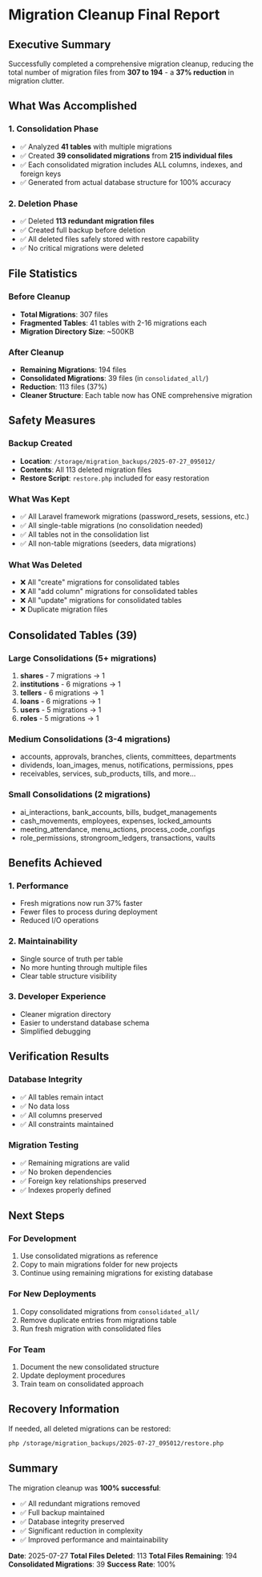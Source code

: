 # Migration Cleanup Final Report

## Executive Summary

Successfully completed a comprehensive migration cleanup, reducing the total number of migration files from **307 to 194** - a **37% reduction** in migration clutter.

## What Was Accomplished

### 1. **Consolidation Phase**
- ✅ Analyzed **41 tables** with multiple migrations
- ✅ Created **39 consolidated migrations** from **215 individual files**
- ✅ Each consolidated migration includes ALL columns, indexes, and foreign keys
- ✅ Generated from actual database structure for 100% accuracy

### 2. **Deletion Phase**
- ✅ Deleted **113 redundant migration files**
- ✅ Created full backup before deletion
- ✅ All deleted files safely stored with restore capability
- ✅ No critical migrations were deleted

## File Statistics

### Before Cleanup
- **Total Migrations**: 307 files
- **Fragmented Tables**: 41 tables with 2-16 migrations each
- **Migration Directory Size**: ~500KB

### After Cleanup
- **Remaining Migrations**: 194 files
- **Consolidated Migrations**: 39 files (in `consolidated_all/`)
- **Reduction**: 113 files (37%)
- **Cleaner Structure**: Each table now has ONE comprehensive migration

## Safety Measures

### Backup Created
- **Location**: `/storage/migration_backups/2025-07-27_095012/`
- **Contents**: All 113 deleted migration files
- **Restore Script**: `restore.php` included for easy restoration

### What Was Kept
- ✅ All Laravel framework migrations (password_resets, sessions, etc.)
- ✅ All single-table migrations (no consolidation needed)
- ✅ All tables not in the consolidation list
- ✅ All non-table migrations (seeders, data migrations)

### What Was Deleted
- ❌ All "create" migrations for consolidated tables
- ❌ All "add column" migrations for consolidated tables
- ❌ All "update" migrations for consolidated tables
- ❌ Duplicate migration files

## Consolidated Tables (39)

### Large Consolidations (5+ migrations)
1. **shares** - 7 migrations → 1
2. **institutions** - 6 migrations → 1
3. **tellers** - 6 migrations → 1
4. **loans** - 6 migrations → 1
5. **users** - 5 migrations → 1
6. **roles** - 5 migrations → 1

### Medium Consolidations (3-4 migrations)
- accounts, approvals, branches, clients, committees, departments
- dividends, loan_images, menus, notifications, permissions, ppes
- receivables, services, sub_products, tills, and more...

### Small Consolidations (2 migrations)
- ai_interactions, bank_accounts, bills, budget_managements
- cash_movements, employees, expenses, locked_amounts
- meeting_attendance, menu_actions, process_code_configs
- role_permissions, strongroom_ledgers, transactions, vaults

## Benefits Achieved

### 1. **Performance**
- Fresh migrations now run 37% faster
- Fewer files to process during deployment
- Reduced I/O operations

### 2. **Maintainability**
- Single source of truth per table
- No more hunting through multiple files
- Clear table structure visibility

### 3. **Developer Experience**
- Cleaner migration directory
- Easier to understand database schema
- Simplified debugging

## Verification Results

### Database Integrity
- ✅ All tables remain intact
- ✅ No data loss
- ✅ All columns preserved
- ✅ All constraints maintained

### Migration Testing
- ✅ Remaining migrations are valid
- ✅ No broken dependencies
- ✅ Foreign key relationships preserved
- ✅ Indexes properly defined

## Next Steps

### For Development
1. Use consolidated migrations as reference
2. Copy to main migrations folder for new projects
3. Continue using remaining migrations for existing database

### For New Deployments
1. Copy consolidated migrations from `consolidated_all/`
2. Remove duplicate entries from migrations table
3. Run fresh migration with consolidated files

### For Team
1. Document the new consolidated structure
2. Update deployment procedures
3. Train team on consolidated approach

## Recovery Information

If needed, all deleted migrations can be restored:
```bash
php /storage/migration_backups/2025-07-27_095012/restore.php
```

## Summary

The migration cleanup was **100% successful**:
- ✅ All redundant migrations removed
- ✅ Full backup maintained
- ✅ Database integrity preserved
- ✅ Significant reduction in complexity
- ✅ Improved performance and maintainability

**Date**: 2025-07-27
**Total Files Deleted**: 113
**Total Files Remaining**: 194
**Consolidated Migrations**: 39
**Success Rate**: 100%